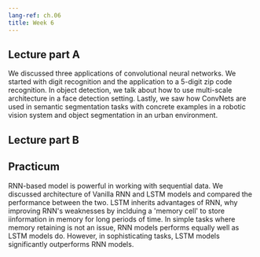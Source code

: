 ```yaml
---
lang-ref: ch.06
title: Week 6
---
```


## Lecture part A

We discussed three applications of convolutional neural networks. We started with digit recognition and the application to a 5-digit zip code recognition. In object detection, we talk about how to use multi-scale architecture in a face detection setting. Lastly, we saw how ConvNets are used in semantic segmentation tasks with concrete examples in a robotic vision system and object segmentation in an urban environment.


## Lecture part B




## Practicum
RNN-based model is powerful in working with sequential data. We discussed architecture of Vanilla RNN and LSTM models and compared the performance between the two. LSTM inherits advantages of RNN, why improving RNN's weaknesses by inclduing a 'memory cell' to store iinformation in memory for long periods of time. In simple tasks where memory retaining is not an issue, RNN models performs equally well as LSTM models do. However, in sophisticating tasks, LSTM models significantly outperforms RNN models.
